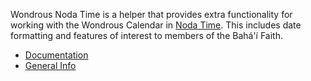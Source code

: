 Wondrous Noda Time is a helper that provides extra functionality for working with the 
Wondrous Calendar in [Noda Time](https://github.com/nodatime/nodatime).  This includes date formatting and features of interest
to members of the Bahá'í Faith.

* [Documentation](https://glittle.github.io/wondrous-nodatime/)
* [General Info](https://sites.google.com/site/badicalendartools/home/wondrous-noda-time)

